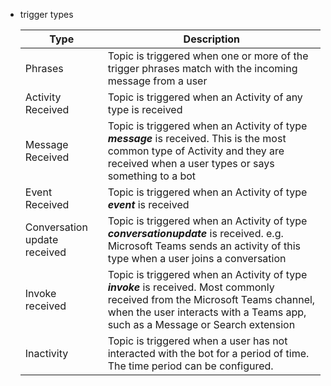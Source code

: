 - trigger types
  <table aria-label="Table 1" class="table table-sm">
  <thead>
  <tr>
  <th>Type</th>
  <th>Description</th>
  </tr>
  </thead>
  <tbody>
  <tr>
  <td>Phrases</td>
  <td>Topic is triggered when one or more of the trigger phrases match with the incoming message from a user</td>
  </tr>
  <tr>
  <td>Activity Received</td>
  <td>Topic is triggered when an Activity of any type is received</td>
  </tr>
  <tr>
  <td>Message Received</td>
  <td>Topic is triggered when an Activity of type <em><strong>message</strong></em> is received. This is the most common type of Activity and they are received when a user types or says something to a bot</td>
  </tr>
  <tr>
  <td>Event Received</td>
  <td>Topic is triggered when an Activity of type <em><strong>event</strong></em> is received</td>
  </tr>
  <tr>
  <td>Conversation update received</td>
  <td>Topic is triggered when an Activity of type <em><strong>conversationupdate</strong></em> is received. e.g. Microsoft Teams sends an activity of this type when a user joins a conversation</td>
  </tr>
  <tr>
  <td>Invoke received</td>
  <td>Topic is triggered when an Activity of type <em><strong>invoke</strong></em> is received. Most commonly received from the Microsoft Teams channel, when the user interacts with a Teams app, such as a Message or Search extension</td>
  </tr>
  <tr>
  <td>Inactivity</td>
  <td>Topic is triggered when a user has not interacted with the bot for a period of time. The time period can be configured.</td>
  </tr>
  </tbody>
  </table>
